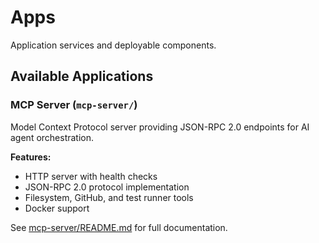 # Apps

Application services and deployable components.

## Available Applications

### MCP Server (`mcp-server/`)

Model Context Protocol server providing JSON-RPC 2.0 endpoints for AI agent orchestration.

**Features:**
- HTTP server with health checks
- JSON-RPC 2.0 protocol implementation
- Filesystem, GitHub, and test runner tools
- Docker support

See [mcp-server/README.md](mcp-server/README.md) for full documentation.
